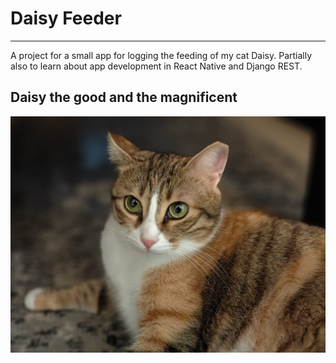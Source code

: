 # Daisy Feeder
--------------
A project for a small app for logging the feeding of my cat Daisy. Partially also to learn about app development in React Native and Django REST.

## Daisy the good and the magnificent

![Daisy](readme_media/daisy.jpeg)
